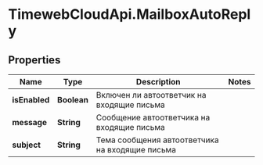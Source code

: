 # TimewebCloudApi.MailboxAutoReply

## Properties

Name | Type | Description | Notes
------------ | ------------- | ------------- | -------------
**isEnabled** | **Boolean** | Включен ли автоответчик на входящие письма | 
**message** | **String** | Сообщение автоответчика на входящие письма | 
**subject** | **String** | Тема сообщения автоответчика на входящие письма | 


